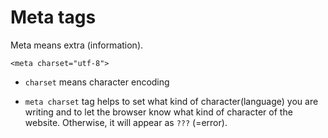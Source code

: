 # Meta tags

Meta means extra (information).

```
<meta charset="utf-8">
```

- `charset` means character encoding

- `meta charset` tag helps to set what kind of character(language) you are writing and to let the browser know what kind of character of the website. Otherwise, it will appear as `???` (=error).
